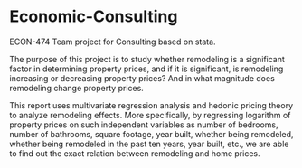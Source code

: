 # Economic-Consulting
ECON-474
Team project for Consulting based on stata.

The purpose of this project is to study whether remodeling is a significant factor in determining property prices, and if it is significant, is remodeling increasing or decreasing property prices? And in what magnitude does remodeling change property prices.

This report uses multivariate regression analysis and hedonic pricing theory to analyze remodeling effects. More specifically, by regressing logarithm of property prices on such independent variables as number of bedrooms, number of bathrooms, square footage, year built, whether being remodeled, whether being remodeled in the past ten years, year built, etc., we are able to find out the exact relation between remodeling and home prices.

